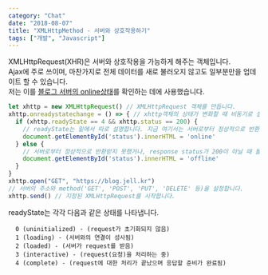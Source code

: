 ```yaml
---
category: "Chat"
date: "2018-08-07"
title: "XMLHttpMethod - 서버와 상호작용하기"
tags: ["개발", "Javascript"]
---
```

XMLHttpRequest(XHR)은 서버와 상호작용을 가능하게 해주는 객체입니다.  
Ajax에 주로 쓰이며, 마찬가지로 전체 데이터를 새로 불러오지 않고도 일부분만을 업데이트 할 수 있습니다.  
저는 이를 [블로그 서버의 online상태](https://blog.jell.kr/chat/2018/08/07/내_블로그는_살아있는가/)를 확인하는 데에 사용했습니다.
```javascript
let xhttp = new XMLHttpRequest() // XMLHttpRequest 객체를 만듭니다.
xhttp.onreadystatechange = () => { // xhttp객체의 상태가 변화할 때 비동기로 실행됩니다.
  if (xhttp.readyState == 4 && xhttp.status == 200) { 
    // readyState는 밑에서 따로 설명합니다. 지금 여기서는 서버로부터 정상적으로 반환되었을 때를 나타냅니다.
    document.getElementById('status').innerHTML = 'online'
  } else { 
    // 서버로부터 정상적으로 반환받지 못했거나, response status가 200이 아닐 때 들어옵니다.
    document.getElementById('status').innerHTML = 'offline'
  }
}
xhttp.open("GET", "https://blog.jell.kr")
// 서버의 주소와 method('GET', 'POST', 'PUT', 'DELETE' 등)을 설정합니다.
xhttp.send() // 지정된 XMLHttpRequest를 시작합니다.
```
  
readyState는 각각 다음과 같은 상태를 나타냅니다.  
~~~
  0 (uninitialized) - (request가 초기화되지 않음)  
  1 (loading) - (서버와의 연결이 성사됨)  
  2 (loaded) - (서버가 request를 받음)  
  3 (interactive) - (request(요청)을 처리하는 중)  
  4 (complete) - (request에 대한 처리가 끝났으며 응답할 준비가 완료됨)
~~~

